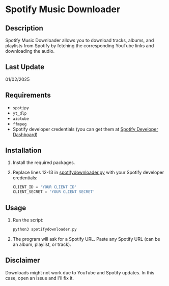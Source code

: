# Spotify Music Downloader

## Description
Spotify Music Downloader allows you to download tracks, albums, and playlists from Spotify by fetching the corresponding YouTube links and downloading the audio.

## Last Update
01/02/2025

## Requirements
- `spotipy`
- `yt_dlp`
- `aiotube`
- `ffmpeg`
- Spotify developer credentials (you can get them at [Spotify Developer Dashboard](https://developer.spotify.com/dashboard))

## Installation
1. Install the required packages.

2. Replace lines 12-13 in [spotifydownloader.py](./spotifydownloader.py) with your Spotify developer credentials:
    ```python
    CLIENT_ID = 'YOUR CLIENT ID'
    CLIENT_SECRET = 'YOUR CLIENT SECRET'
    ```

## Usage
1. Run the script:
    ```sh
    python3 spotifydownloader.py
    ```

2. The program will ask for a Spotify URL. Paste any Spotify URL (can be an album, playlist, or track).

## Disclaimer
Downloads might not work due to YouTube and Spotify updates. In this case, open an issue and I'll fix it.